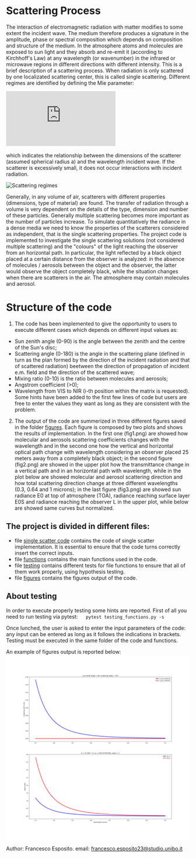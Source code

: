 # Scattering Process
The interaction of electromagnetic radiation with matter modifies to some extent the incident wave. The medium therefore produces a signature in the amplitude, phase or spectral composition which depends on composition and structure of the medium. In the atmosphere atoms and molecules are exposed to sun light and they absorb and re-emit it (according to Kirchhoff's Law) at any wavelength (or wavenumber) in the infrared or microwave regions in different directions with different intensity. This is a brief description of a scattering process. When radiation is only scattered by one localizated scattering center, this is called single scattering. Different regimes are identified by defining the Mie parameter:

![Mie Parameter](https://latex.codecogs.com/gif.latex?x%20%3D%20%5Cfrac%7B2%20%5Cpi%20a%7D%7B%20%5Clambda%20%7D)


which indicates the relationship between the dimensions of the scatterer (assumed spherical radius a) and the wavelength incident wave. If the scatterer is excessively small, it does not occur interactions with incident radiation. 

![Scattering regimes](https://images.slideplayer.com/26/8579527/slides/slide_2.jpg) 

Generally, in any volume of air, scatterers with different properties (dimensions, type of material) are found. The transfer of radiation through a volume is very dependent on the details of the type, dimension and number of these particles. Generally multiple scattering becomes more important as the number of particles increase. To simulate quantitatively the radiance in a dense media we need to know the properties of the scatterers considered as independent, that is the single scattering properties.
The project code is implemented to investigate the single scattering solutions (not considered multiple scattering) and the "colours" of the light reaching the observer from an horizontal path. In particular, the light reflected by a black object placed at a certain distance from the observer is analyzed: in the absence of molecules / aerosols between the object and the observer, the latter would observe the object completely black, while the situation changes when there are scatterers in the air. 
The atmosphere may contain molecules and aerosol.

# Structure of the code
1. The code has been implemented to give the opportunity to users to execute different cases which depends on different input values as:
* Sun zenith angle (0-90) is the angle between the zenith and the centre of the Sun's disc;
* Scattering angle (0-180) is the angle in the scattering plane (defined in turn as the plan formed by the direction of the incident radiation and that of scattered radiation) beetween the direction of propagation of incident e.m. field and the direction of the scattered wave;
* Mixing ratio (0-10) is the ratio between molecules and aerosols; 
* Angstrom coefficient (>0); 
* Wavelength from VIS to NIR (i-th position within the matrix is requested).
Some hints have been added to the first few lines of code but users are free to enter the values they want as long as they are consistent with the problem.  
2. The output of the code are summerized in three different figures saved in the folder [figures](https://github.com/franespo/Progetto-Software-and-Computing/tree/master/Figures). Each figure is composed by two plots and shows the results of implementation. In the first one (fig1.png) are showed how molecular and aerosols scattering coefficients changes with the wavelength and in the second one how the vertical and horizontal optical path change with wavelength considering an observer placed 25 meters away from a completely black object; in the second figure (fig2.png) are showed in the upper plot how the transmittance change in a vertical path and in an horizontal path with wavelength, while in the plot below are showed molecular and aerosol scattering direction and how total scattering direction change at three different wavelengths (0.3, 0.64 and 1 microns); in the last figure (fig3.png) are showed sun radiance E0 at top of atmosphere (TOA), radiance reaching surface layer E0S and radiance reaching the observer L in the upper plot, while below are showed same curves but normalized.

## The project is divided in different files:
* file [single scatter code](https://github.com/franespo/Progetto-Software-and-Computing/blob/master/SingleScatter.py) contains the code of single scatter implementation. It is essential to ensure that the code turns correctly insert the correct inputs. 
* file [functions](https://github.com/franespo/Progetto-Software-and-Computing/blob/master/functions.py) contains the main functions used in the code.
* file [testing](https://github.com/franespo/Progetto-Software-and-Computing/blob/master/testing_functions.py) contains different tests for file functions to ensure that all of them work properly, using hypothesis testing. 
* file [figures](https://github.com/franespo/Progetto-Software-and-Computing/tree/master/Figures) contains the figures output of the code.

## About testing
In order to execute properly testing some hints are reported. First of all you need to run testing via pytest:
` ` ` 
pytest testing_functions.py -s
` ` `
 
Once lunched, the user is asked to enter the input parameters of the code: any input can be entered as long as it follows the indications in brackets. Testing must be executed in the same folder of the code and functions.


An example of figures output is reported below:
![fig1](https://github.com/franespo/Progetto-Software-and-Computing/blob/master/Figures/fig1.png)


Author: Francesco Esposito.
email: francesco.esposito23@studio.unibo.it  


